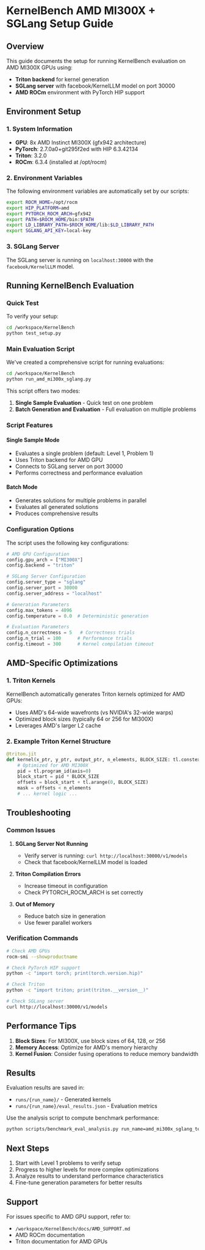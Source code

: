 # KernelBench AMD MI300X + SGLang Setup Guide

## Overview

This guide documents the setup for running KernelBench evaluation on AMD MI300X GPUs using:
- **Triton backend** for kernel generation
- **SGLang server** with facebook/KernelLLM model on port 30000
- **AMD ROCm** environment with PyTorch HIP support

## Environment Setup

### 1. System Information
- **GPU**: 8x AMD Instinct MI300X (gfx942 architecture)
- **PyTorch**: 2.7.0a0+git295f2ed with HIP 6.3.42134
- **Triton**: 3.2.0
- **ROCm**: 6.3.4 (installed at /opt/rocm)

### 2. Environment Variables
The following environment variables are automatically set by our scripts:
```bash
export ROCM_HOME=/opt/rocm
export HIP_PLATFORM=amd
export PYTORCH_ROCM_ARCH=gfx942
export PATH=$ROCM_HOME/bin:$PATH
export LD_LIBRARY_PATH=$ROCM_HOME/lib:$LD_LIBRARY_PATH
export SGLANG_API_KEY=local-key
```

### 3. SGLang Server
The SGLang server is running on `localhost:30000` with the `facebook/KernelLLM` model.

## Running KernelBench Evaluation

### Quick Test
To verify your setup:
```bash
cd /workspace/KernelBench
python test_setup.py
```

### Main Evaluation Script
We've created a comprehensive script for running evaluations:
```bash
cd /workspace/KernelBench
python run_amd_mi300x_sglang.py
```

This script offers two modes:
1. **Single Sample Evaluation** - Quick test on one problem
2. **Batch Generation and Evaluation** - Full evaluation on multiple problems

### Script Features

#### Single Sample Mode
- Evaluates a single problem (default: Level 1, Problem 1)
- Uses Triton backend for AMD GPU
- Connects to SGLang server on port 30000
- Performs correctness and performance evaluation

#### Batch Mode
- Generates solutions for multiple problems in parallel
- Evaluates all generated solutions
- Produces comprehensive results

### Configuration Options

The script uses the following key configurations:

```python
# AMD GPU Configuration
config.gpu_arch = ["MI300X"]
config.backend = "triton"

# SGLang Server Configuration
config.server_type = "sglang"
config.server_port = 30000
config.server_address = "localhost"

# Generation Parameters
config.max_tokens = 4096
config.temperature = 0.0  # Deterministic generation

# Evaluation Parameters
config.n_correctness = 5   # Correctness trials
config.n_trial = 100      # Performance trials
config.timeout = 300      # Kernel compilation timeout
```

## AMD-Specific Optimizations

### 1. Triton Kernels
KernelBench automatically generates Triton kernels optimized for AMD GPUs:
- Uses AMD's 64-wide wavefronts (vs NVIDIA's 32-wide warps)
- Optimized block sizes (typically 64 or 256 for MI300X)
- Leverages AMD's larger L2 cache

### 2. Example Triton Kernel Structure
```python
@triton.jit
def kernel(x_ptr, y_ptr, output_ptr, n_elements, BLOCK_SIZE: tl.constexpr):
    # Optimized for AMD MI300X
    pid = tl.program_id(axis=0)
    block_start = pid * BLOCK_SIZE
    offsets = block_start + tl.arange(0, BLOCK_SIZE)
    mask = offsets < n_elements
    # ... kernel logic ...
```

## Troubleshooting

### Common Issues

1. **SGLang Server Not Running**
   - Verify server is running: `curl http://localhost:30000/v1/models`
   - Check that facebook/KernelLLM model is loaded

2. **Triton Compilation Errors**
   - Increase timeout in configuration
   - Check PYTORCH_ROCM_ARCH is set correctly

3. **Out of Memory**
   - Reduce batch size in generation
   - Use fewer parallel workers

### Verification Commands

```bash
# Check AMD GPUs
rocm-smi --showproductname

# Check PyTorch HIP support
python -c "import torch; print(torch.version.hip)"

# Check Triton
python -c "import triton; print(triton.__version__)"

# Check SGLang server
curl http://localhost:30000/v1/models
```

## Performance Tips

1. **Block Sizes**: For MI300X, use block sizes of 64, 128, or 256
2. **Memory Access**: Optimize for AMD's memory hierarchy
3. **Kernel Fusion**: Consider fusing operations to reduce memory bandwidth

## Results

Evaluation results are saved in:
- `runs/{run_name}/` - Generated kernels
- `runs/{run_name}/eval_results.json` - Evaluation metrics

Use the analysis script to compute benchmark performance:
```bash
python scripts/benchmark_eval_analysis.py run_name=amd_mi300x_sglang_test level=1 hardware=MI300X baseline=baseline_time_torch
```

## Next Steps

1. Start with Level 1 problems to verify setup
2. Progress to higher levels for more complex optimizations
3. Analyze results to understand performance characteristics
4. Fine-tune generation parameters for better results

## Support

For issues specific to AMD GPU support, refer to:
- `/workspace/KernelBench/docs/AMD_SUPPORT.md`
- AMD ROCm documentation
- Triton documentation for AMD GPUs